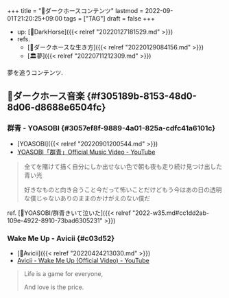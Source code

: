 +++
title = "🔖ダークホースコンテンツ"
lastmod = 2022-09-01T21:20:25+09:00
tags = ["TAG"]
draft = false
+++

-   up: [📝DarkHorse]({{< relref "20220127181529.md" >}})
-   refs.
    -   [🔖ダークホースな生き方]({{< relref "20220129084156.md" >}})
    -   [🏛夢]({{< relref "20220711212309.md" >}})

夢を追うコンテンツ.


## 🔖ダークホース音楽 {#f305189b-8153-48d0-8d06-d8688e6504fc}


### 群青 - YOASOBI {#3057ef8f-9889-4a01-825a-cdfc41a6101c}

-   [YOASOBI]({{< relref "20220901200544.md" >}})
-   [YOASOBI「群青」Official Music Video - YouTube](https://www.youtube.com/watch?v=Y4nEEZwckuU)

> 全てを賭けて描く自分にしか出せない色で朝も夜も走り続け見つけ出した青い光
>
> 好きなものと向き合うこと今だって怖いことだけどもう今はあの日の透明な僕じゃないありのままのかけがえのない僕だ

ref. [💭YOASOBI/群青きいて泣いた]({{< relref "2022-w35.md#cc1dd2ab-109e-4922-8910-73bad6305231" >}})


### Wake Me Up - Avicii {#c03d52}

-   [📝Avicii]({{< relref "20220424213030.md" >}})
-   [Avicii - Wake Me Up (Official Video) - YouTube](https://www.youtube.com/watch?v=IcrbM1l_BoI)

> Life is a game for everyone,
>
> And love is the price.
